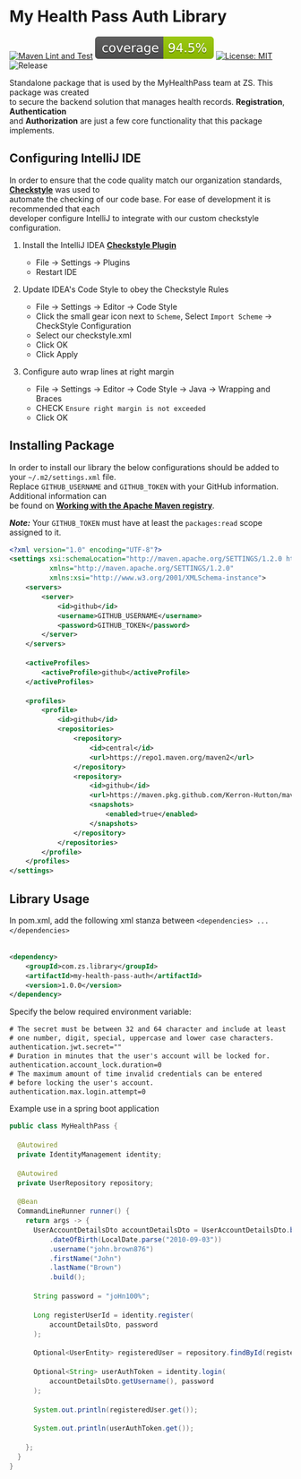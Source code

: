 # My Health Pass Auth Library

[![Maven Lint and Test](https://github.com/Kerron-Hutton/my-health-pass-auth-library/actions/workflows/maven_lint_and_test.yml/badge.svg)](https://github.com/Kerron-Hutton/my-health-pass-auth-library/actions/workflows/maven_lint_and_test.yml)
![Coverage](.github/badges/jacoco.svg)
[![License: MIT](https://img.shields.io/badge/License-MIT-blue.svg)](https://opensource.org/licenses/MIT)
![Release](https://img.shields.io/github/v/release/kerron-hutton/my-health-pass-auth-library?include_prereleases&logoColor=blue)

Standalone package that is used by the MyHealthPass team at ZS. This package was created  
to secure the backend solution that manages health records. **Registration**, **Authentication**  
and **Authorization** are just a few core functionality that this package implements.

## Configuring IntelliJ IDE

In order to ensure that the code quality match our organization
standards, **[Checkstyle](https://checkstyle.sourceforge.io/index.html)** was used to   
automate the checking of our code base. For ease of development it is recommended that each   
developer configure IntelliJ to integrate with our custom checkstyle configuration.

1. Install the IntelliJ IDEA **[Checkstyle Plugin](https://plugins.jetbrains.com/plugin/1065-checkstyle-idea)**
    - File → Settings → Plugins
    - Restart IDE

2. Update IDEA's Code Style to obey the Checkstyle Rules
    - File → Settings → Editor → Code Style
    - Click the small gear icon next to `Scheme`, Select `Import Scheme` → CheckStyle Configuration
    - Select our checkstyle.xml
    - Click OK
    - Click Apply

3. Configure auto wrap lines at right margin
    - File → Settings → Editor → Code Style → Java → Wrapping and Braces
    - CHECK `Ensure right margin is not exceeded`
    - Click OK

## Installing Package

In order to install our library the below configurations should be added to your `~/.m2/settings.xml` file.  
Replace `GITHUB_USERNAME` and `GITHUB_TOKEN` with your GitHub information. Additional information can  
be found on **[Working with the Apache Maven registry](https://docs.github.com/en/packages/working-with-a-github-packages-registry/working-with-the-apache-maven-registry)**.

***Note:*** Your `GITHUB_TOKEN` must have at least the `packages:read` scope assigned to it.

```xml
<?xml version="1.0" encoding="UTF-8"?>
<settings xsi:schemaLocation="http://maven.apache.org/SETTINGS/1.2.0 http://maven.apache.org/xsd/settings-1.2.0.xsd"
          xmlns="http://maven.apache.org/SETTINGS/1.2.0"
          xmlns:xsi="http://www.w3.org/2001/XMLSchema-instance">
    <servers>
        <server>
            <id>github</id>
            <username>GITHUB_USERNAME</username>
            <password>GITHUB_TOKEN</password>
        </server>
    </servers>

    <activeProfiles>
        <activeProfile>github</activeProfile>
    </activeProfiles>

    <profiles>
        <profile>
            <id>github</id>
            <repositories>
                <repository>
                    <id>central</id>
                    <url>https://repo1.maven.org/maven2</url>
                </repository>
                <repository>
                    <id>github</id>
                    <url>https://maven.pkg.github.com/Kerron-Hutton/maven</url>
                    <snapshots>
                        <enabled>true</enabled>
                    </snapshots>
                </repository>
            </repositories>
        </profile>
    </profiles>
</settings>

```

## Library Usage

In pom.xml, add the following xml stanza between `<dependencies> ... </dependencies>`

```xml

<dependency>
    <groupId>com.zs.library</groupId>
    <artifactId>my-health-pass-auth</artifactId>
    <version>1.0.0</version>
</dependency>
```

Specify the below required environment variable:

```properties
# The secret must be between 32 and 64 character and include at least 
# one number, digit, special, uppercase and lower case characters.
authentication.jwt.secret=""
# Duration in minutes that the user's account will be locked for.
authentication.account_lock.duration=0
# The maximum amount of time invalid credentials can be entered
# before locking the user's account.
authentication.max.login.attempt=0
```

Example use in a spring boot application

```java
public class MyHealthPass {

  @Autowired
  private IdentityManagement identity;

  @Autowired
  private UserRepository repository;

  @Bean
  CommandLineRunner runner() {
    return args -> {
      UserAccountDetailsDto accountDetailsDto = UserAccountDetailsDto.builder()
          .dateOfBirth(LocalDate.parse("2010-09-03"))
          .username("john.brown876")
          .firstName("John")
          .lastName("Brown")
          .build();

      String password = "joHn100%";

      Long registerUserId = identity.register(
          accountDetailsDto, password
      );

      Optional<UserEntity> registeredUser = repository.findById(registerUserId);

      Optional<String> userAuthToken = identity.login(
          accountDetailsDto.getUsername(), password
      );

      System.out.println(registeredUser.get());

      System.out.println(userAuthToken.get());

    };
  }
}
```
